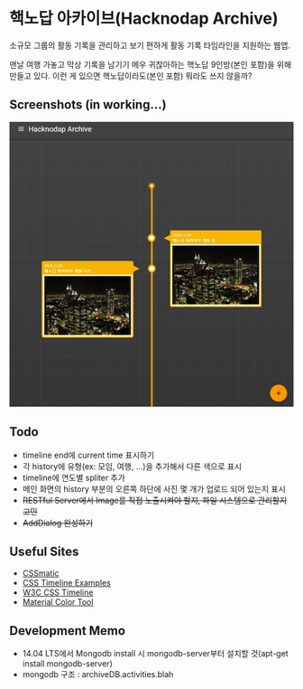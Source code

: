 # 핵노답 아카이브(Hacknodap Archive)

소규모 그룹의 활동 기록을 관리하고 보기 편하게 활동 기록 타임라인을 지원하는 웹앱.

맨날 여행 가놓고 막상 기록을 남기기 메우 귀찮아하는 핵노답 9인방(본인 포함)을 위해 만들고 있다.
이런 게 있으면 핵노답이라도(본인 포함) 뭐라도 쓰지 않을까?


## Screenshots (in working...)
![in_working](./working.jpg)


## Todo

* timeline end에 current time 표시하기
* 각 history에 유형(ex: 모임, 여행, ...)을 추가해서 다른 색으로 표시
* timeline에 연도별 spliter 추가
* 메인 화면의 history 부분의 오른쪽 하단에 사진 몇 개가 업로드 되어 있는지 표시
* ~~RESTful Server에서 Image를 직접 노출시켜야 할지, 파일 시스템으로 관리할지 고민~~
* ~~AddDialog 완성하기~~

## Useful Sites

* [CSSmatic](https://www.cssmatic.com/gradient-generator)
* [CSS Timeline Examples](https://freefrontend.com/css-timelines/)
* [W3C CSS Timeline](https://www.w3schools.com/howto/tryit.asp?filename=tryhow_css_timeline)
* [Material Color Tool](https://material.io/tools/color/#!/?view.left=0&view.right=0&primary.color=212121)


## Development Memo

* 14.04 LTS에서 Mongodb install 시 mongodb-server부터 설치할 것(apt-get install mongodb-server)
* mongodb 구조 : archiveDB.activities.blah